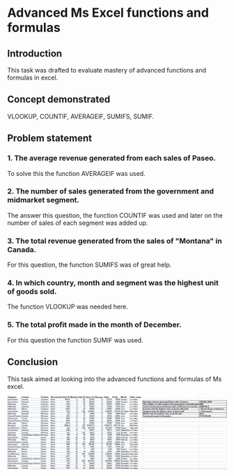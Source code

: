 # Advanced Ms Excel functions and formulas

## Introduction

This task was drafted to evaluate mastery of advanced functions and formulas in excel.

## Concept demonstrated 
VLOOKUP, COUNTIF, AVERAGEIF, SUMIFS, SUMIF.

## Problem statement

### 1. The average revenue generated from each sales of Paseo.

To solve this the function AVERAGEIF was used.

### 2. The number of sales generated from the government and midmarket segment.

The answer this question, the function COUNTIF was used and later on the number of sales of each segment was added up.

### 3. The total revenue generated from the sales of "Montana" in Canada.

For this question, the function SUMIFS was of great help.

### 4. In which country, month and segment was the highest unit of goods sold.

The function VLOOKUP was needed here.

### 5. The total profit made in the month of December.

For this question the function SUMIF was used.


## Conclusion

This task aimed at looking into the advanced functions and formulas of Ms excel.

![](Task3_advanced.png)



